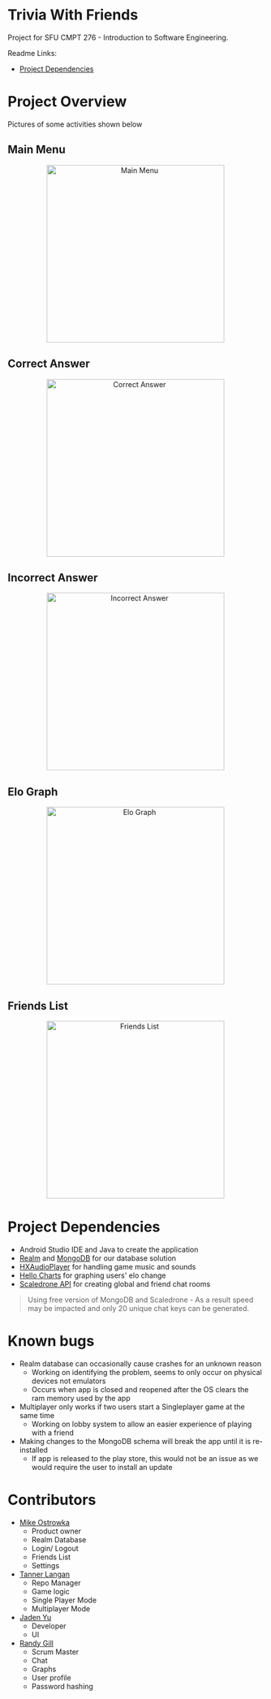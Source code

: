 # Trivia With Friends

Project for SFU CMPT 276 - Introduction to Software Engineering.  

Readme Links:
- [Project Dependencies](https://github.com/Mike-Ostrowka/Trivia-With-Friends#project-dependencies)

# Project Overview

Pictures of some activities shown below

## Main Menu
<p align="center">
  <img src="github_assets/main_menu.jpg" width="350" title="Main Menu">
</p>

## Correct Answer
<p align="center">
  <img src="github_assets/correct_answer.jpg" width="350" title="Correct Answer">
</p>

## Incorrect Answer
<p align="center">
  <img src="github_assets/incorrect_answer.jpg" width="350" title="Incorrect Answer">
</p>

## Elo Graph
<p align="center">
  <img src="github_assets/elo_graph.jpg" width="350" title="Elo Graph">
</p>

## Friends List
<p align="center">
  <img src="github_assets/friends_list.jpg" width="350" title="Friends List">
</p>

# Project Dependencies

- Android Studio IDE and Java to create the application
- [Realm](https://realm.io/) and [MongoDB](https://www.mongodb.com/) for our database solution
- [HXAudioPlayer](https://github.com/huhx0015/HXAudioPlayer) for handling game music and sounds
- [Hello Charts](https://github.com/lecho/hellocharts-android) for graphing users' elo change
- [Scaledrone API](https://www.scaledrone.com/) for creating global and friend chat rooms

> Using free version of MongoDB and Scaledrone - As a result speed may be impacted and only 20 unique chat keys can be generated. 

# Known bugs

- Realm database can occasionally cause crashes for an unknown reason
  - Working on identifying the problem, seems to only occur on physical devices not emulators
  - Occurs when app is closed and reopened after the OS clears the ram memory used by the app
- Multiplayer only works if two users start a Singleplayer game at the same time
  - Working on lobby system to allow an easier experience of playing with a friend
- Making changes to the MongoDB schema will break the app until it is re-installed
  - If app is released to the play store, this would not be an issue as we would require the user to install an update


# Contributors

- [Mike Ostrowka](https://github.com/Mike-Ostrowka)
  - Product owner
  - Realm Database
  - Login/ Logout
  - Friends List
  - Settings
- [Tanner Langan](https://github.com/tannerlangan)
  - Repo Manager
  - Game logic
  - Single Player Mode
  - Multiplayer Mode
- [Jaden Yu](https://github.com/jadenyu)
  - Developer
  - UI
- [Randy Gill](https://github.com/randyg92)
  - Scrum Master
  - Chat
  - Graphs
  - User profile
  - Password hashing
